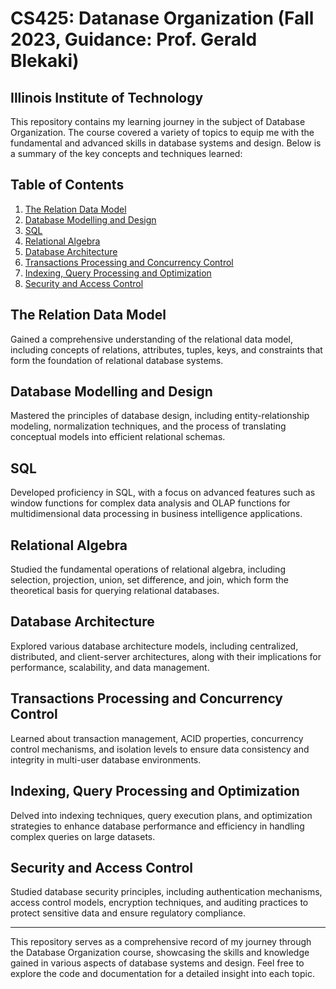 # CS425: Datanase Organization (Fall 2023, Guidance: Prof. Gerald Blekaki)
## Illinois Institute of Technology

This repository contains my learning journey in the subject of Database Organization. The course covered a variety of topics to equip me with the fundamental and advanced skills in database systems and design. Below is a summary of the key concepts and techniques learned:

## Table of Contents

1. [The Relation Data Model]([#the-relation-data-model)
2. [Database Modelling and Design](#database-modelling-and-design)
3. [SQL](#sql)
4. [Relational Algebra](#relational-algebra)
5. [Database Architecture]([#database-architecture)
6. [Transactions Processing and Concurrency Control](#transactions-processing-and-concurrency-control)
7. [Indexing, Query Processing and Optimization](#indexing-query-processing-and-optimization)
8. [Security and Access Control](#security-and-access-control)

## The Relation Data Model

Gained a comprehensive understanding of the relational data model, including concepts of relations, attributes, tuples, keys, and constraints that form the foundation of relational database systems.

## Database Modelling and Design

Mastered the principles of database design, including entity-relationship modeling, normalization techniques, and the process of translating conceptual models into efficient relational schemas.

## SQL

Developed proficiency in SQL, with a focus on advanced features such as window functions for complex data analysis and OLAP functions for multidimensional data processing in business intelligence applications.

## Relational Algebra

Studied the fundamental operations of relational algebra, including selection, projection, union, set difference, and join, which form the theoretical basis for querying relational databases.

## Database Architecture

Explored various database architecture models, including centralized, distributed, and client-server architectures, along with their implications for performance, scalability, and data management.

## Transactions Processing and Concurrency Control

Learned about transaction management, ACID properties, concurrency control mechanisms, and isolation levels to ensure data consistency and integrity in multi-user database environments.

## Indexing, Query Processing and Optimization

Delved into indexing techniques, query execution plans, and optimization strategies to enhance database performance and efficiency in handling complex queries on large datasets.

## Security and Access Control

Studied database security principles, including authentication mechanisms, access control models, encryption techniques, and auditing practices to protect sensitive data and ensure regulatory compliance.

---

This repository serves as a comprehensive record of my journey through the Database Organization course, showcasing the skills and knowledge gained in various aspects of database systems and design. Feel free to explore the code and documentation for a detailed insight into each topic.
